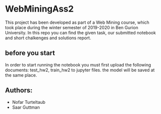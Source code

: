 # WebMiningAss2
This project has been developed as part of a Web Mining course, which took place during the winter semester of 2019-2020 in Ben Gurion University. 
In this repo you can find the given task, our submitted notebook and short chalkenges and solutions report.

## before you start
In order to start running the notebook you must first upload the following documents: test_hw2, train_hw2 to jupyter files.
the model will be saved at the same place.

## Authors:
  - Nofar Turteltaub
  - Saar Guttman

